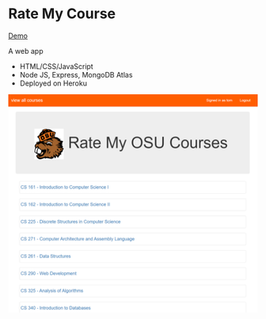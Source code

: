 <!-- Heading -->
# Rate My Course

<!-- Links -->
[Demo](https://lit-harbor-14334.herokuapp.com/courses "RateMyCourse Demo") 


<!-- Inline code block  -->
<p>A web app </p>

<!-- Unordered list -->
* HTML/CSS/JavaScript
* Node JS, Express, MongoDB Atlas
* Deployed on Heroku

<!--  Images -->
![Screenshot](/public/screenshot.jpg)
